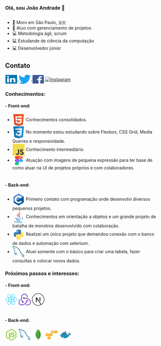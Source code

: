 ### Olá, sou João Andrade 👋

## 

- :checkered_flag: Moro em São Paulo, :brazil:
- :newspaper: Atuo com gerenciamento de projetos
- :computer: Metodologia ágil, scrum
- :computer: Estudande de ciência da computação
- :computer: Desenvolvedor júnior 

## Contato

<a href="https://www.linkedin.com/in/joao-vitor-andrade-de-araujo-9656b119b/" target="_blank">
<img align="center" alt="Joao-LinkedIn" height="30" width="40" src="https://raw.githubusercontent.com/devicons/devicon/master/icons/linkedin/linkedin-original.svg">
</a>

<a href="https://twitter.com/andradejv__" target="_blank">
<img align="center" alt="Twitter" height="30" width="40" src="https://raw.githubusercontent.com/devicons/devicon/master/icons/twitter/twitter-original.svg">
</a>

<a href="https://www.facebook.com/JoaoBotelhoAndrade/" target="_blank">
<img align="center" alt="Facebook" height="30" width="40" src="https://raw.githubusercontent.com/devicons/devicon/master/icons/facebook/facebook-original.svg">
</a>

<a href="https://www.instagram.com/andradejv__/" target="_blank">
<img align="center" alt="Instagram" height="35" width="40" src="https://image.flaticon.com/icons/png/512/1384/1384063.png">
</a>

### Conhecimentos:

#### - Front-end:

- <img align="center" alt="HTML" heigth="30" width="40" src="https://raw.githubusercontent.com/devicons/devicon/master/icons/html5/html5-original.svg"> Conhecimentos consolidados.
- <img align="center" alt="CSS" heigth="30" width="40" src="https://raw.githubusercontent.com/devicons/devicon/master/icons/css3/css3-original.svg"> No momento estou estudando sobre Flexbox, CSS Grid, Media Queries e responsividade.
- <img align="center" alt="Js" heigth="28" width="40" src="https://raw.githubusercontent.com/devicons/devicon/master/icons/javascript/javascript-original.svg"> Conhecimento intermediário.
- <img align="center" alt="figma" height="30" width="40" src="https://raw.githubusercontent.com/devicons/devicon/master/icons/figma/figma-original.svg"> Atuação com imagens de  pequena expressão para ter base de como atuar na UI de projetos próprios e com colaboradores.
#
#### - Back-end:
- <img align="center" alt="C" heigth="30" width="40" src="https://raw.githubusercontent.com/devicons/devicon/master/icons/c/c-original.svg"> Primeiro contato com programação onde desenvolvi diversos pequenos projetos.
- <img align="center" alt="Java" heigth="30" width="40" src="https://raw.githubusercontent.com/devicons/devicon/master/icons/java/java-original.svg"> Conhecimentos em orientação a objetos e um grande projeto de batalha de monstros desenvolvido com colaboração.
- <img align="center" alt="Python" heigth="30" width="40" src="https://raw.githubusercontent.com/devicons/devicon/master/icons/python/python-original.svg">  Realizei um único projeto que demandou conexão com o banco de dados e automação com selenium.
- <img align="center" alt="mysql" heigth="30" width="40" src="https://raw.githubusercontent.com/devicons/devicon/master/icons/mysql/mysql-original.svg"> Atuei somente com o básico para criar uma tabela, fazer consultas e colocar novos dados.


### Próximos passos e interesses:


#### - Front-end:
<img align="center" alt="react" heigth="30" width="40" src="https://raw.githubusercontent.com/devicons/devicon/master/icons/react/react-original.svg"> <img align="center" alt="redux" heigth="30" width="40" src="https://raw.githubusercontent.com/devicons/devicon/master/icons/redux/redux-original.svg"> <img align="center" alt="nextjs" heigth="30" width="40" src="https://raw.githubusercontent.com/devicons/devicon/master/icons/nextjs/nextjs-line.svg"> 
#
#### - Back-end:
<img align="center" alt="node" heigth="30" width="40" src="https://raw.githubusercontent.com/devicons/devicon/master/icons/nodejs/nodejs-original.svg"> <img align="center" alt="mysql" heigth="30" width="40" src="https://raw.githubusercontent.com/devicons/devicon/master/icons/mysql/mysql-original.svg"> <img align="center" alt="mongodb" heigth="30" width="40" src="https://raw.githubusercontent.com/devicons/devicon/master/icons/mongodb/mongodb-original.svg"> <img align="center" alt="aws" heigth="30" width="40" src="https://raw.githubusercontent.com/devicons/devicon/master/icons/amazonwebservices/amazonwebservices-original.svg"> <img align="center" alt="docker" heigth="30" width="40" src="https://raw.githubusercontent.com/devicons/devicon/master/icons/docker/docker-original.svg">

